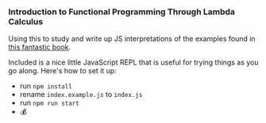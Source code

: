 ### Introduction to Functional Programming Through Lambda Calculus

Using this to study and write up JS interpretations of the examples found in [this fantastic book](https://www.amazon.com/gp/product/0486478831).

Included is a nice little JavaScript REPL that is useful for trying things as you go along. Here's how to set it up:

- run `npm install`
- rename `index.example.js` to `index.js`
- run `npm run start`
- 💰
